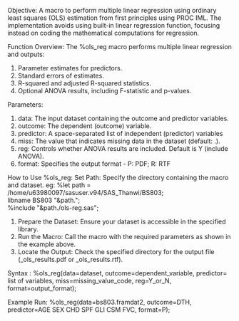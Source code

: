 Objective: 
A macro to perform multiple linear regression using ordinary least squares (OLS) estimation from first principles using PROC IML. The implementation avoids using built-in linear regression function, focusing instead on coding the mathematical computations for regression. 
  
Function Overview: The %ols_reg macro performs multiple linear regression and outputs: 
1.	Parameter estimates for predictors. 
2.	Standard errors of estimates. 
3.	R-squared and adjusted R-squared statistics. 
4.	Optional ANOVA results, including F-statistic and p-values. 

Parameters:  
1.	data: The input dataset containing the outcome and predictor variables. 
2.	outcome: The dependent (outcome) variable.  
3.	predictor: A space-separated list of independent (predictor) variables 
4.	miss: The value that indicates missing data in the dataset (default: .).
5.	reg: Controls whether ANOVA results are included. Default is Y (include ANOVA).
6.	format: Specifies the output format - P: PDF; R: RTF  
        	
How to Use %ols_reg: 
Set Path: Specify the directory containing the macro and dataset.
eg: %let path = /home/u63980097/sasuser.v94/SAS_Thanwi/BS803;	  
    libname BS803 "&path.";  
    %include "&path./ols-reg.sas";  

1.	Prepare the Dataset: Ensure your dataset is accessible in the specified library. 
2.	Run the Macro: Call the macro with the required parameters as shown in the example above. 
3.	Locate the Output: Check the specified directory for the output file (_ols_results.pdf or _ols_results.rtf). 
 
Syntax : %ols_reg(data=dataset, outcome=dependent_variable, predictor= list of variables, miss=missing_value_code, reg=Y_or_N, format=output_format);  
  
Example Run: %ols_reg(data=bs803.framdat2, outcome=DTH, predictor=AGE SEX CHD SPF GLI CSM FVC, format=P); 
  
 
